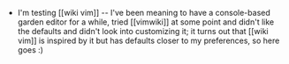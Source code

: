 - I'm testing [[wiki vim]] -- I've been meaning to have a console-based garden editor for a while, tried [[vimwiki]] at some point and didn't like the defaults and didn't look into customizing it; it turns out that [[wiki vim]] is inspired by it but has defaults closer to my preferences, so here goes :)
